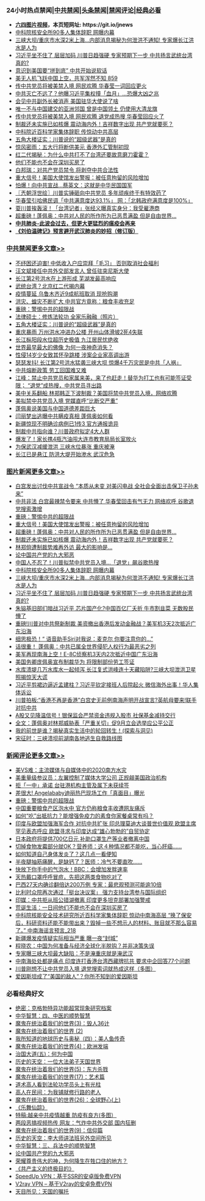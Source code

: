 <div id="tt">
<h3>24小时热点禁闻|<a href="#%E4%B8%AD%E5%85%B1%E7%A6%81%E9%97%BB%E6%9B%B4%E5%A4%9A%E6%96%87%E7%AB%A0">中共禁闻</a>|<a href="#%E5%9B%BE%E7%89%87%E6%96%B0%E9%97%BB%E6%9B%B4%E5%A4%9A%E6%96%87%E7%AB%A0">头条禁闻</a>|<a href="#%E6%96%B0%E9%97%BB%E8%AF%84%E8%AE%BA%E6%9B%B4%E5%A4%9A%E6%96%87%E7%AB%A0">禁闻评论|<a href="#%E5%BF%85%E7%9C%8B%E7%BB%8F%E5%85%B8%E5%A5%BD%E6%96%87">经典必看</a></h3>
<ul>
<li><b><a href="http://d1.bdrive.tk/64.mp4" target="_blank">六四图片视频</a>，本页短网址: https://git.io/jnews</b></li>
<li><a href="https://github.com/fqnews/bnews/blob/master/topimagenews/20200717/1362021.md">中科院核安全所90多人集体辞职 网曝内幕</a></li>
<li><a href="https://github.com/fqnews/bnews/blob/master/topimagenews/20200716/1361971.md">三峡大坝/重庆市水深2米上海...内部消息揭秘为何泄洪不通知! 专家爆长江洪水是人为</a></li>
<li><a href="https://github.com/fqnews/bnews/blob/master/topimagenews/20200716/1361957.md">习近平坐不住了 层层加码 川普日趋强硬 专家预期下一步 中共扬言武统台湾 真的?</a></li>
<li><a href="https://github.com/fqnews/bnews/blob/master/cbnews/20200717/1362030.md">意识到美国要“拼到底” 中共开始说软话</a></li>
<li><a href="https://github.com/fqnews/bnews/blob/master/bannedvideo/20200717/1362061.md">美无人机飞跃中国上空，共军浑然不知 859</a></li>
<li><a href="https://github.com/fqnews/bnews/blob/master/comments/20200716/1361972.md">传中共党员将被美禁入境 网民欢腾 华春莹一词回应更火</a></li>
<li><a href="https://github.com/fqnews/bnews/blob/master/cbnews/20200717/1362026.md">中共灭亡不远了？他曝习近平集权撞「血月」…恐爆大凶之兆</a></li>
<li><a href="https://github.com/fqnews/bnews/blob/master/cbnews/20200717/1362017.md">会见中共副外长被消声 美国驻华大使说了啥</a></li>
<li><a href="https://github.com/fqnews/bnews/blob/master/comments/20200717/1362095.md">唯一不与中国建交的亚洲邻国 曾是中国领土 仍使用大清龙旗</a></li>
<li><a href="https://github.com/fqnews/bnews/blob/master/cnnews/20200717/1362117.md">传中共党员将被美禁入境 网民欢腾 退党成热搜 华春莹回应火了</a></li>
<li><a href="https://github.com/fqnews/bnews/blob/master/topimagenews/20200717/1362211.md">制裁还未实施已如核爆 震动海内外！吉祥数字出现 共产党就要死？</a></li>
<li><a href="https://github.com/fqnews/bnews/blob/master/cbnews/20200717/1362164.md">中科院近百科学家集体辞职 传惊动中共高层</a></li>
<li><a href="https://github.com/fqnews/bnews/blob/master/cbnews/20200717/1362260.md">五角大楼证实：川普说的“超级武器”是真的</a></li>
<li><a href="https://github.com/fqnews/bnews/blob/master/finance/20200717/1362127.md">惊风密雨：五大行将断供美元 香港外汇管制初现</a></li>
<li><a href="https://github.com/fqnews/bnews/blob/master/comments/20200717/1362168.md">红二代揭秘：为什么中共打不了台湾还要故意磨刀霍霍？</a></li>
<li><a href="https://github.com/fqnews/bnews/blob/master/ssgc/20200717/1362046.md">他们不能也不会在深圳买房了</a></li>
<li><a href="https://github.com/fqnews/bnews/blob/master/cbnews/20200717/1362089.md">白邦瑞：对共产党员禁令 将剥夺中共合法性</a></li>
<li><a href="https://github.com/fqnews/bnews/blob/master/topimagenews/20200717/1362271.md">重大信号！美国大使馆发出警报：被任意拘留的风险增加</a></li>
<li><a href="https://github.com/fqnews/bnews/blob/master/cbnews/20200716/1361977.md">怕爆！向中共宣战…蔡英文：这就是中华民国国军</a></li>
<li><a href="https://github.com/fqnews/bnews/blob/master/ssgc/20200717/1362044.md">〖兲朝浮世绘〗川普实锤砸向中共党员 多年顽疾终于有特效药了</a></li>
<li><a href="https://github.com/fqnews/bnews/blob/master/cbnews/20200717/1362019.md">华春莹引哈佛民调「中共满意度达93.1%」 网：「北韩政府满意度是100%」</a></li>
<li><a href="https://github.com/fqnews/bnews/blob/master/cnnews/hknews/20200717/1362023.md">耍川普挨轰滚！「台湾记者」张经义曝真实身分：我受雇港商</a></li>
<li><a href="https://github.com/fqnews/bnews/blob/master/topimagenews/20200717/1362259.md">超重磅！蓬佩奥：中共对人民的所作所为已恶贯满盈 但是自由世界…</a></li>
<li><b><a href="https://github.com/fqnews/bnews/blob/master/comments/20200211/1275071.md" target="_blank">中共肺炎-此波会过去，但更大更猛烈的瘟疫会再来</a></b></li>
<li><b><a href="https://github.com/fqnews/bnews/blob/master/comments/20200207/1272816.md" target="_blank">《刘伯温碑记》预言避开武汉肺炎的妙招（修订版）</a></b></li>
</ul>
</div>

<div class="catlist">
<h3><a href="https://github.com/fqnews/bnews/blob/master/cbnews/" target="_blank">中共禁闻</a><span><a href="https://github.com/fqnews/bnews/blob/master/cbnews/" target="_blank" rel="nofollow">更多文章>></a></span></h3>
<ul>
<li><a href="https://github.com/fqnews/bnews/blob/master/cbnews/20200717/1362332.md" target="_blank">不纾困还迫害! 中低收入户应崇拜「毛习」 否则取消社会福利</a></li>
<li><a href="https://github.com/fqnews/bnews/blob/master/cbnews/20200717/1362323.md" target="_blank">汪文斌接任中共外交部发言人 曾任驻突尼斯大使</a></li>
<li><a href="https://github.com/fqnews/bnews/blob/master/cbnews/20200717/1362302.md" target="_blank">长江第2号洪水在上游形成 芜湖发最高响应</a></li>
<li><a href="https://github.com/fqnews/bnews/blob/master/cbnews/20200717/1362298.md" target="_blank">武统台湾？北京红二代揭内幕</a></li>
<li><a href="https://github.com/fqnews/bnews/blob/master/cbnews/20200717/1362294.md" target="_blank">疫情蔓延 乌鲁木齐近9成航班取消 现抢购潮</a></li>
<li><a href="https://github.com/fqnews/bnews/blob/master/cbnews/20200717/1362291.md" target="_blank">洪灾、蝗灾不断扩大 中共官方竟称：粮食丰收充足</a></li>
<li><a href="https://github.com/fqnews/bnews/blob/master/comments/20200717/1362287.md" target="_blank">重磅：警惕中共的超限战</a></li>
<li><a href="https://github.com/fqnews/bnews/blob/master/cbnews/20200717/1362258.md" target="_blank">法律硕士：修炼法轮功 全家乐融融（照片）</a></li>
<li><a href="https://github.com/fqnews/bnews/blob/master/cbnews/20200717/1362260.md" target="_blank">五角大楼证实：川普说的“超级武器”是真的</a></li>
<li><a href="https://github.com/fqnews/bnews/blob/master/cbnews/20200717/1362243.md" target="_blank">重庆暴雨 万州洪水冲进办公楼 开州山体滑坡2死4失联</a></li>
<li><a href="https://github.com/fqnews/bnews/blob/master/cbnews/20200717/1362236.md" target="_blank">长江枞阳段水位超历史极值 九江居民忧绝收</a></li>
<li><a href="https://github.com/fqnews/bnews/blob/master/cbnews/20200717/1362235.md" target="_blank">世界最早最大的佛像 为何一夜神奇消失？</a></li>
<li><a href="https://github.com/fqnews/bnews/blob/master/cbnews/20200717/1362231.md" target="_blank">性侵14岁少女致其怀孕跳楼 涉案企业家高调出游</a></li>
<li><a href="https://github.com/fqnews/bnews/blob/master/cbnews/20200717/1362226.md" target="_blank">瑟瑟发抖! 长江第2号洪水猛袭三峡大坝 惊爆4千万灾民是中共「人祸」</a></li>
<li><a href="https://github.com/fqnews/bnews/blob/master/cbnews/20200717/1362220.md" target="_blank">中共熔断政策 劳工回国难又难</a></li>
<li><a href="https://github.com/fqnews/bnews/blob/master/cbnews/20200717/1362218.md" target="_blank">江峰：禁止中共党员和家属来美，来了也赶走！替华为打工也有可能签证受限； “退党”成热搜，中共党员寻出路</a></li>
<li><a href="https://github.com/fqnews/bnews/blob/master/cbnews/20200717/1362213.md" target="_blank">美中关系翻船 林郑韩正下波制裁？美国将禁中共党员入境，网络欢腾</a></li>
<li><a href="https://github.com/fqnews/bnews/blob/master/cbnews/20200717/1362212.md" target="_blank">美拟禁中共党员入境 党媒直呼“比断交严重”</a></li>
<li><a href="https://github.com/fqnews/bnews/blob/master/cbnews/20200717/1362195.md" target="_blank">蓬佩奥说美国与中国道德差距巨大</a></li>
<li><a href="https://github.com/fqnews/bnews/blob/master/cbnews/20200717/1362192.md" target="_blank">闫丽梦出逃曝中共瞒疫真相 蓬佩奥如何看</a></li>
<li><a href="https://github.com/fqnews/bnews/blob/master/cbnews/20200717/1362187.md" target="_blank">新疆惊现不明确诊病例已1传3 官方通报诡异</a></li>
<li><a href="https://github.com/fqnews/bnews/blob/master/cbnews/20200717/1362175.md" target="_blank">制裁中共指向谁？川普政府拟定4大人群</a></li>
<li><a href="https://github.com/fqnews/bnews/blob/master/cbnews/20200717/1362174.md" target="_blank">爆发了！家长携4瓶汽油闯大连市教育局局长室放火</a></li>
<li><a href="https://github.com/fqnews/bnews/blob/master/cbnews/20200717/1362173.md" target="_blank">为保武汉减缓泄洪 三峡水位暴涨 重庆被淹</a></li>
<li><a href="https://github.com/fqnews/bnews/blob/master/cbnews/20200717/1362172.md" target="_blank">长江已是悬江 防洪大堤开始渗水 武汉危急</a></li>

</ul>
</div>
<div class="catlist">
<h3><a href="https://github.com/fqnews/bnews/blob/master/topimagenews/" target="_blank">图片新闻</a><span><a href="https://github.com/fqnews/bnews/blob/master/topimagenews/" target="_blank" rel="nofollow">更多文章>></a></span></h3>
<ul>
<li><a href="https://github.com/fqnews/bnews/blob/master/topimagenews/20200717/1362370.md" target="_blank">白宫发出讨伐中共宣战令 “本质从未变 对美闪电战 全社会全面出击保卫子孙未来&#8221;</a></li>
<li><a href="https://github.com/fqnews/bnews/blob/master/topimagenews/20200717/1362352.md" target="_blank">中共非法 白宫最辣禁令要来 中共懵了 华春莹回击有气无力 网络欢呼 谷歌退党搜索激增</a></li>
<li><a href="https://github.com/fqnews/bnews/blob/master/comments/20200717/1362287.md" target="_blank">重磅：警惕中共的超限战</a></li>
<li><a href="https://github.com/fqnews/bnews/blob/master/topimagenews/20200717/1362271.md" target="_blank">重大信号！美国大使馆发出警报：被任意拘留的风险增加</a></li>
<li><a href="https://github.com/fqnews/bnews/blob/master/topimagenews/20200717/1362259.md" target="_blank">超重磅！蓬佩奥：中共对人民的所作所为已恶贯满盈 但是自由世界…</a></li>
<li><a href="https://github.com/fqnews/bnews/blob/master/topimagenews/20200717/1362211.md" target="_blank">制裁还未实施已如核爆 震动海内外！吉祥数字出现 共产党就要死？</a></li>
<li><a href="https://github.com/fqnews/bnews/blob/master/topimagenews/20200717/1362194.md" target="_blank">林郑倘遭制裁势难再外访 最大的影响是&#8230;</a></li>
<li><a href="https://github.com/fqnews/bnews/blob/master/comments/20200717/1361899.md" target="_blank">论中国共产党的九大邪恶</a></li>
<li><a href="https://github.com/fqnews/bnews/blob/master/topimagenews/20200717/1362114.md" target="_blank">中国人不忍了！川普拟禁中共党员入境…「退党」飙谷歌热搜</a></li>
<li><a href="https://github.com/fqnews/bnews/blob/master/topimagenews/20200717/1362021.md" target="_blank">中科院核安全所90多人集体辞职 网曝内幕</a></li>
<li><a href="https://github.com/fqnews/bnews/blob/master/topimagenews/20200716/1361971.md" target="_blank">三峡大坝/重庆市水深2米上海&#8230;内部消息揭秘为何泄洪不通知! 专家爆长江洪水是人为</a></li>
<li><a href="https://github.com/fqnews/bnews/blob/master/topimagenews/20200716/1361957.md" target="_blank">习近平坐不住了 层层加码 川普日趋强硬 专家预期下一步 中共扬言武统台湾 真的?</a></li>
<li><a href="https://github.com/fqnews/bnews/blob/master/topimagenews/20200716/1361918.md" target="_blank">朱镕基旧部们暗战习近平 芯片国产化?中国百亿厂夭折 牛市割韭菜 无数股民懵了</a></li>
<li><a href="https://github.com/fqnews/bnews/blob/master/topimagenews/20200716/1361832.md" target="_blank">重磅!川普对中共祭新制裁 美资撤出香港后发动金融战？美军机3天2次抵近广东沿海</a></li>
<li><a href="https://github.com/fqnews/bnews/blob/master/topimagenews/20200716/1361775.md" target="_blank">细思极恐！“ 语音助手Siri对我说：麦克尔 你要注意你的…&#8221;</a></li>
<li><a href="https://github.com/fqnews/bnews/blob/master/topimagenews/20200716/1361599.md" target="_blank">话很重！ 蓬佩奥：中共已属全世界侵犯人权行为最恶劣之列</a></li>
<li><a href="https://github.com/fqnews/bnews/blob/master/topimagenews/20200716/1361598.md" target="_blank">美军再现南海上空！E-8C侦察机3天内2次抵近中国广东沿海</a></li>
<li><a href="https://github.com/fqnews/bnews/blob/master/topimagenews/20200716/1361473.md" target="_blank">美国务卿庞佩奥宣布制裁华为 将限制部份劳工签证</a></li>
<li><a href="https://github.com/fqnews/bnews/blob/master/topimagenews/20200715/1361448.md" target="_blank">水库溃堤几万水库水一起倾泻 长江复式洪峰连十天藏陷阱?三峡大坝泄洪卫星照揭惊天大谎</a></li>
<li><a href="https://github.com/fqnews/bnews/blob/master/topimagenews/20200715/1361354.md" target="_blank">习近平剪裙边逼近孟建柱？习近平钦定接班人后院起火 微信海外出事！华人集体诉讼</a></li>
<li><a href="https://github.com/fqnews/bnews/blob/master/topimagenews/20200715/1361328.md" target="_blank">川普拍板:“香港不再是香港”白宫史无前例南海声明开战宣言?英航母要来!联手对抗中共</a></li>
<li><a href="https://github.com/fqnews/bnews/blob/master/topimagenews/20200715/1361266.md" target="_blank">A股又见降温信号！银保监会严禁资金违规入股市 社保基金减持交行</a></li>
<li><a href="https://github.com/fqnews/bnews/blob/master/topimagenews/20200715/1361089.md" target="_blank">全文：蓬佩奥对林郑威胁表「严重关切」促9月立会选举应公平公正</a></li>
<li><a href="https://github.com/fqnews/bnews/blob/master/comments/20200715/1359453.md" target="_blank">我的前世是谁？揭秘真实生活中的轮回转生！(探索与洞见)</a></li>
<li><a href="https://github.com/fqnews/bnews/blob/master/topimagenews/20200715/783299.md" target="_blank">宋征时：三峡溃坝前湖南各地逃生自救路线图</a></li>

</ul>
</div>
<div class="catlist">
<h3><a href="https://github.com/fqnews/bnews/blob/master/comments/" target="_blank">新闻评论</a><span><a href="https://github.com/fqnews/bnews/blob/master/comments/" target="_blank" rel="nofollow">更多文章>></a></span></h3>
<ul>
<li><a href="https://github.com/fqnews/bnews/blob/master/comments/20200717/1362395.md" target="_blank">美VS难：主流媒体与自媒体中的2020南方水灾</a></li>
<li><a href="https://github.com/fqnews/bnews/blob/master/comments/20200717/1362297.md" target="_blank">美重量级参议员：左翼控制了媒体大学公司 正觊觎美国政治机构</a></li>
<li><a href="https://github.com/fqnews/bnews/blob/master/comments/20200717/1362296.md" target="_blank">拒「一中」承诺 台驻港机构主管及属下未获续签</a></li>
<li><a href="https://github.com/fqnews/bnews/blob/master/comments/20200717/1362290.md" target="_blank">差很大! Angelababy迪丽热巴现场工作「真面目」曝光</a></li>
<li><a href="https://github.com/fqnews/bnews/blob/master/comments/20200717/1362287.md" target="_blank">重磅：警惕中共的超限战</a></li>
<li><a href="https://github.com/fqnews/bnews/blob/master/comments/20200717/1362284.md" target="_blank">中国重要粮食产区泡水中 官方仍称粮食丰收遭网友痛斥</a></li>
<li><a href="https://github.com/fqnews/bnews/blob/master/comments/20200717/1362267.md" target="_blank">如何“吃”出抵抗力？能增强免疫力的素食你家餐桌常有吗？</a></li>
<li><a href="https://github.com/fqnews/bnews/blob/master/comments/20200717/1362264.md" target="_blank">印度与欧盟加强海军合作 对抗中共扩张 印总理莫迪大谈普世价值观 欧盟主席罕见表态呼应 欧盟寻求与印度达成“雄心勃勃的”自贸协定</a></li>
<li><a href="https://github.com/fqnews/bnews/blob/master/comments/20200717/1362263.md" target="_blank">日本政府将提供700亿日元 补助口罩生产等业者撤离中国</a></li>
<li><a href="https://github.com/fqnews/bnews/blob/master/comments/20200717/1362248.md" target="_blank">切掉食物发霉部分就OK？营养师：这４种情况都不能吃，当心肝癌&#8230;&#8230;</a></li>
<li><a href="https://github.com/fqnews/bnews/blob/master/comments/20200717/1362247.md" target="_blank">如何知道自己身体发炎了？这几点一看便知</a></li>
<li><a href="https://github.com/fqnews/bnews/blob/master/comments/20200717/1362246.md" target="_blank">半夜腿抽筋痛醒，是缺钙了？医师：冷气不要直吹&#8230;&#8230;</a></li>
<li><a href="https://github.com/fqnews/bnews/blob/master/comments/20200717/1362245.md" target="_blank">快放下你手中的气泡水！BBC：会增加发胖速率</a></li>
<li><a href="https://github.com/fqnews/bnews/blob/master/comments/20200717/1362244.md" target="_blank">天热戴口罩呼呼冒痘，先把这两类食物吃对了</a></li>
<li><a href="https://github.com/fqnews/bnews/blob/master/comments/20200717/1362239.md" target="_blank">巴西27天内确诊翻倍达200万例 专家：最悲观预测可能逾10倍</a></li>
<li><a href="https://github.com/fqnews/bnews/blob/master/comments/20200717/1362229.md" target="_blank">比利时众院再次通过「挺台决议案」 强力支持台湾参与国际组织</a></li>
<li><a href="https://github.com/fqnews/bnews/blob/master/comments/20200717/1362219.md" target="_blank">印媒：中共拒从班公错湖撤离 印度更多坦克部署加强警戒</a></li>
<li><a href="https://github.com/fqnews/bnews/blob/master/comments/20200717/1362216.md" target="_blank">荒诞生活：一日间他们不能也不会在深圳买房了</a></li>
<li><a href="https://github.com/fqnews/bnews/blob/master/comments/20200717/1362210.md" target="_blank">中科院核能安全技术研究所近百科学家集体辞职 惊动中南海高层 “换了保安后，科研资料还能不能带出来？毁掉一些不想示人的材料、账目就不那么容易了。” 中南海谣言预言_218</a></li>
<li><a href="https://github.com/fqnews/bnews/blob/master/comments/20200717/1362208.md" target="_blank">新疆爆发疫情疑实际相当严重 曝一夜“封城”</a></li>
<li><a href="https://github.com/fqnews/bnews/blob/master/comments/20200717/1362207.md" target="_blank">程晓农：中国为何准备与经济全球化半脱钩？并非决策失误</a></li>
<li><a href="https://github.com/fqnews/bnews/blob/master/comments/20200717/1362203.md" target="_blank">专家曝三峡大坝最大缺陷：不是淹重庆就是淹武汉</a></li>
<li><a href="https://github.com/fqnews/bnews/blob/master/comments/20200717/1362199.md" target="_blank">中南海处处都是痛点 印度连打香港台湾西藏牌抗共 要求中企回答77个问题</a></li>
<li><a href="https://github.com/fqnews/bnews/blob/master/comments/20200717/1362191.md" target="_blank">川普刚想不让中共党员入境 退党搜索词就热成这样（多图）</a></li>
<li><a href="https://github.com/fqnews/bnews/blob/master/comments/20200717/1362189.md" target="_blank">爱因斯坦成了“美国的敌人”？你所不知到的爱因斯坦</a></li>

</ul>
</div>

<div class="catlist">
<h3>必看经典好文</h3>
<ul>
<li><a href="https://github.com/fqnews/bnews/blob/master/comments/20200705/783265.md" target="_blank">绝密：克格勃特异功能超常现象研究档案</a></li>
<li><a href="https://github.com/fqnews/bnews/blob/master/comments/20200605/783247.md" target="_blank">中华智慧：四、中医的顺势智慧</a></li>
<li><a href="https://github.com/fqnews/bnews/blob/master/topimagenews/20180521/945342.md" target="_blank">魔鬼在统治着我们的世界(3)：毁人36计</a></li>
<li><a href="https://github.com/fqnews/bnews/blob/master/topimagenews/20180520/944940.md" target="_blank">魔鬼在统治着我们的世界 (2)</a></li>
<li><a href="https://github.com/fqnews/bnews/blob/master/tculture/xiulian/20170729/799172.md" target="_blank">我所知道的地球历史与奥秘（四）：美人鱼传奇</a></li>
<li><a href="https://github.com/fqnews/bnews/blob/master/topimagenews/20180522/946266.md" target="_blank">魔鬼在统治着我们的世界(4)：欧洲发端</a></li>
<li><a href="https://github.com/fqnews/bnews/blob/master/cbnews/20180311/913065.md" target="_blank">治国大道(五)：何为中国</a></li>
<li><a href="https://github.com/fqnews/bnews/blob/master/tculture/20121025/73067.md" target="_blank">历史的天空：一位大法弟子天国世界</a></li>
<li><a href="https://github.com/fqnews/bnews/blob/master/topimagenews/20180524/946967.md" target="_blank">魔鬼在统治着我们的世界(5)：东方杀戮</a></li>
<li><a href="https://github.com/fqnews/bnews/blob/master/topimagenews/20180620/960677.md" target="_blank">魔鬼在统治着我们的世界(17)：艺术篇</a></li>
<li><a href="https://github.com/fqnews/bnews/blob/master/comments/20200227/1284657.md" target="_blank">道术高人看到法轮功学员头上有光柱</a></li>
<li><a href="https://github.com/fqnews/bnews/blob/master/tculture/20121023/72121.md" target="_blank">高人在民间：为我铺就修行路的老人</a></li>
<li><a href="https://github.com/fqnews/bnews/blob/master/comments/20181210/1044798.md" target="_blank">魔鬼在统治着我们的世界(26)：全球野心(上)</a></li>
<li><a href="https://github.com/fqnews/bnews/blob/master/comments/20200527/783191.md" target="_blank">《乐舞仙踪》</a></li>
<li><a href="https://github.com/fqnews/bnews/blob/master/ccpdope/20200425/1319297.md" target="_blank">特稿:越亲中共疫情越重 防疫有良方(多图）</a></li>
<li><a href="https://github.com/fqnews/bnews/blob/master/cbnews/20200703/1355059.md" target="_blank">两段恶搞视频热传 网友：气炸中共外交部 国内狂删</a></li>
<li><a href="https://github.com/fqnews/bnews/blob/master/topimagenews/20180529/949649.md" target="_blank">魔鬼在统治着我们的世界(9)：信仰篇</a></li>
<li><a href="https://github.com/fqnews/bnews/blob/master/tculture/20121025/73064.md" target="_blank">历史的天空：李大师讲法班另外空间所见</a></li>
<li><a href="https://github.com/fqnews/bnews/blob/master/comments/20200605/783248.md" target="_blank">中华智慧：三、兵法中的顺势智慧</a></li>
<li><a href="https://github.com/fqnews/bnews/blob/master/comments/20200717/1361899.md" target="_blank">论中国共产党的九大邪恶</a></li>
<li><a href="https://github.com/fqnews/bnews/blob/master/comments/20200618/1346830.md" target="_blank">荣耀尊贵伟大的神，为何降生在牲口住的地方？</a></li>
<li><a href="https://github.com/fqnews/bnews/blob/master/bookwiki/20171120/858084.md" target="_blank">《共产主义的终极目的》</a></li>
<li><a href="https://github.com/fqnews/bnews/blob/master/cbnews/20191226/1241739.md" target="_blank">SpeedUp VPN：基于SSR的安卓版免费VPN</a></li>
<li><a href="https://github.com/fqnews/bnews/blob/master/comments/20200112/1257608.md" target="_blank">V2ray VPN &#8211; 基于V2ray的安卓免费VPN</a></li>
<li><a href="https://github.com/fqnews/bnews/blob/master/tculture/20180919/1000196.md" target="_blank">天目所见：天国的嘱托</a></li>

</ul>
</div>